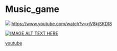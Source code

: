 # Music_game
![](https://img.youtube.com/vi/xjV8kjSKDI8/hqdefault.jpg)
https://www.youtube.com/watch?v=xjV8kjSKDI8

[![IMAGE ALT TEXT HERE](https://img.youtube.com/vi/xjV8kjSKDI8/hqdefault.jpg)](https://www.youtube.com/watch?v=xjV8kjSKDI8)

[youtube](https://www.youtube.com/watch?v=xjV8kjSKDI8)

